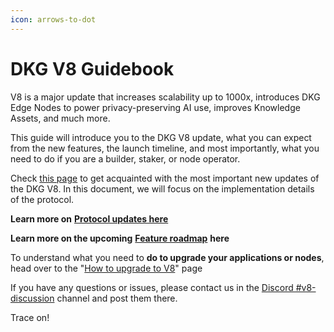 ```yaml
---
icon: arrows-to-dot
---
```


# DKG V8 Guidebook

V8 is a major update that increases scalability up to 1000x, introduces DKG Edge Nodes to power privacy-preserving AI use, improves Knowledge Assets, and much more.&#x20;

This guide will introduce you to the DKG V8 update, what you can expect from the new features, the launch timeline, and most importantly, what you need to do if you are a builder, staker, or node operator.&#x20;

Check [this page](../whats-new-with-origintrail-v8.md) to get acquainted with the most important new updates of the DKG V8. In this document, we will focus on the implementation details of the protocol.

**Learn more on** [**Protocol updates here**](protocol-updates.md)

**Learn more on the upcoming** [**Feature roadmap**](feature-roadmap.md) **here**

To understand what you need to **do to upgrade your applications or nodes**, head over to the "[How to upgrade to V8](how-to-upgrade-to-v8.md)" page

If you have any questions or issues, please contact us in the [Discord #v8-discussion](https://discord.gg/WCnDQArdzQ) channel and post them there.

Trace on!
